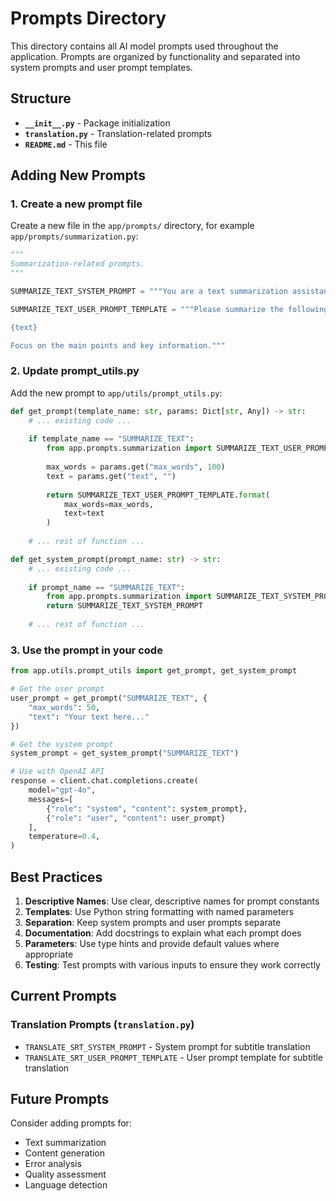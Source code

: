 # Prompts Directory

This directory contains all AI model prompts used throughout the application. Prompts are organized by functionality and separated into system prompts and user prompt templates.

## Structure

- **`__init__.py`** - Package initialization
- **`translation.py`** - Translation-related prompts
- **`README.md`** - This file

## Adding New Prompts

### 1. Create a new prompt file

Create a new file in the `app/prompts/` directory, for example `app/prompts/summarization.py`:

```python
"""
Summarization-related prompts.
"""

SUMMARIZE_TEXT_SYSTEM_PROMPT = """You are a text summarization assistant. Create concise, accurate summaries."""

SUMMARIZE_TEXT_USER_PROMPT_TEMPLATE = """Please summarize the following text in {max_words} words or less:

{text}

Focus on the main points and key information."""
```

### 2. Update prompt_utils.py

Add the new prompt to `app/utils/prompt_utils.py`:

```python
def get_prompt(template_name: str, params: Dict[str, Any]) -> str:
    # ... existing code ...
    
    if template_name == "SUMMARIZE_TEXT":
        from app.prompts.summarization import SUMMARIZE_TEXT_USER_PROMPT_TEMPLATE
        
        max_words = params.get("max_words", 100)
        text = params.get("text", "")
        
        return SUMMARIZE_TEXT_USER_PROMPT_TEMPLATE.format(
            max_words=max_words,
            text=text
        )
    
    # ... rest of function ...

def get_system_prompt(prompt_name: str) -> str:
    # ... existing code ...
    
    if prompt_name == "SUMMARIZE_TEXT":
        from app.prompts.summarization import SUMMARIZE_TEXT_SYSTEM_PROMPT
        return SUMMARIZE_TEXT_SYSTEM_PROMPT
    
    # ... rest of function ...
```

### 3. Use the prompt in your code

```python
from app.utils.prompt_utils import get_prompt, get_system_prompt

# Get the user prompt
user_prompt = get_prompt("SUMMARIZE_TEXT", {
    "max_words": 50,
    "text": "Your text here..."
})

# Get the system prompt
system_prompt = get_system_prompt("SUMMARIZE_TEXT")

# Use with OpenAI API
response = client.chat.completions.create(
    model="gpt-4o",
    messages=[
        {"role": "system", "content": system_prompt},
        {"role": "user", "content": user_prompt}
    ],
    temperature=0.4,
)
```

## Best Practices

1. **Descriptive Names**: Use clear, descriptive names for prompt constants
2. **Templates**: Use Python string formatting with named parameters
3. **Separation**: Keep system prompts and user prompts separate
4. **Documentation**: Add docstrings to explain what each prompt does
5. **Parameters**: Use type hints and provide default values where appropriate
6. **Testing**: Test prompts with various inputs to ensure they work correctly

## Current Prompts

### Translation Prompts (`translation.py`)
- `TRANSLATE_SRT_SYSTEM_PROMPT` - System prompt for subtitle translation
- `TRANSLATE_SRT_USER_PROMPT_TEMPLATE` - User prompt template for subtitle translation

## Future Prompts

Consider adding prompts for:
- Text summarization
- Content generation
- Error analysis
- Quality assessment
- Language detection

